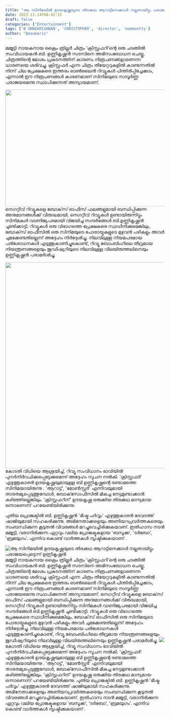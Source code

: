 ```yaml
---
title: "ആ സിനിമയിൽ ഉദയകൃഷ്ണയുടെ തിരക്കഥ ആറാട്ടിനെക്കാൾ നല്ലതായിട്ടും പരാജയപ്പെട്ടെന്ന് ഉണ്ണികൃഷ്ണൻ"
date: 2023-11-14T08:42:15
draft: false
categories: ["Entertainment"]
tags: ['B UNNIKRISHNAN', 'CHRISTOPHER', 'director', 'mammootty']
author: "Beaumaris"
---
```


മമ്മൂട്ടി നായകനായ ക്രൈം ത്രില്ലർ ചിത്രം 'ക്രിസ്റ്റഫറി'ന്റെ ഒരു ചടങ്ങിൽ സംവിധായകൻ ബി. ഉണ്ണികൃഷ്ണൻ സദസിനെ അഭിസംബോധന ചെയ്തു, ചിത്രത്തിന്റെ മോശം പ്രകടനത്തിന് കാരണം നിരൂപണങ്ങളാണെന്ന ധാരണയെ ശരിവച്ചു. ക്രിസ്റ്റഫർ എന്ന ചിത്രം തീയേറ്ററുകളിൽ കാണുന്നതിൽ നിന്ന് ചില പ്രേക്ഷകരെ ഇത്തരം ഓൺലൈൻ റിവ്യൂകൾ പിന്തിരിപ്പിച്ചേക്കാം, എന്നാൽ ഈ നിരൂപണങ്ങൾ കാരണമാണ് സിനിമയുടെ സമ്പൂർണ്ണ പരാജയമെന്നു സ്ഥാപിക്കുന്നത് അന്യായമാണ്.

<img class="wp-image-429754 aligncenter" src="https://cdn.boolokam.com/articles/2023/11/dqdd.webp" alt="" width="654" height="368" />നെഗറ്റീവ് റിവ്യൂകളെ ബോക്‌സ് ഓഫീസ് ഫലങ്ങളുമായി ബന്ധിപ്പിക്കുന്ന അനുമാനങ്ങൾക്ക് വിരുദ്ധമായി, നെഗറ്റീവ് റിവ്യൂകൾ ഉണ്ടായിരുന്നിട്ടും സിനിമകൾ വാണിജ്യപരമായി വിജയിച്ച സന്ദർഭങ്ങൾ ബി.ഉണ്ണികൃഷ്ണൻ ചൂണ്ടിക്കാട്ടി. റിവ്യൂകൾ ഒരു വിഭാഗത്തെ പ്രേക്ഷകരെ സ്വാധീനിക്കുമെങ്കിലും, ബോക്‌സ് ഓഫീസിൽ ഒരു സിനിമയുടെ പോരായ്മകളുടെ മുഴുവൻ പഴികളും അവർ ചുമക്കേണ്ടതില്ലെന്ന് അദ്ദേഹം നിർദ്ദേശിച്ചു. നിലവിലുള്ള നിയമപരമായ പരിശോധനകൾ എടുത്തുകാണിച്ചുകൊണ്ട്, റിവ്യൂ ബോംബിംഗിലെ തീവ്രമായ നിയന്ത്രണങ്ങളെയും ജുഡീഷ്യറിയുടെ നിലവിലുള്ള വിലയിരുത്തലിനെയും ഉണ്ണികൃഷ്ണൻ പരാമർശിച്ചു.

<img class="alignnone size-full wp-image-429755" src="https://cdn.boolokam.com/articles/2023/11/ddqqqqd.jpg" alt="" width="1248" height="650" />കോടതി വിധിയെ ആശ്രയിച്ച്, റിവ്യൂ സംവിധാനം ഭാവിയിൽ പുനർനിർവചിക്കപ്പെട്ടേക്കുമെന്ന് അദ്ദേഹം സൂചന നൽകി. 'ക്രിസ്റ്റഫർ' എഴുത്തുകാരൻ ഉദയകൃഷ്ണയുമായുള്ള ബി ഉണ്ണികൃഷ്ണന്റെ രണ്ടാമത്തെ സിനിമയായിരുന്നു . 'ആറാട്ട്', 'മോൺസ്റ്റർ' എന്നിവയുമായി താരതമ്യപ്പെടുത്തുമ്പോൾ, ബോക്‌സോഫീസിൽ മികച്ച നേട്ടമുണ്ടാക്കാൻ കഴിഞ്ഞില്ലെങ്കിലും. 'ക്രിസ്റ്റഫറിന്' ഉദയകൃഷ്ണ ഒരുക്കിയ തിരക്കഥ മാന്യമായ ഒന്നാണെന്ന് പറയേണ്ടിയിരിക്കുന്നു.

പുതിയ പ്രൊജക്ടിൽ ബി. ഉണ്ണികൃഷ്ണൻ 'ഭീഷ്മ പർവ്വം' എഴുത്തുകാരൻ ദേവദത്ത് ഷാജിയുമായി സഹകരിക്കുന്നു. അഭിനേതാക്കളെയും അണിയറപ്രവർത്തകരെയും സംബന്ധിക്കുന്ന കൂടുതൽ വിവരങ്ങൾ മറച്ചുവെച്ചിരിക്കുകയാണ്. ഇതിഹാസ നടൻ മമ്മൂട്ടി, വരാനിരിക്കുന്ന ഏറ്റവും വലിയ പ്രോജക്ടുകളായ 'ബസൂക്ക', 'ടർബോ', 'ബ്രമയുഗം'. എന്നിവ കൊണ്ട് വാർത്തകൾ സൃഷ്ടിക്കുകയാണ് .


![ആ സിനിമയിൽ ഉദയകൃഷ്ണയുടെ തിരക്കഥ ആറാട്ടിനെക്കാൾ നല്ലതായിട്ടും പരാജയപ്പെട്ടെന്ന് ഉണ്ണികൃഷ്ണൻ](https://cdn.boolokam.com/articles/2023/11/dqdd.webp)മമ്മൂട്ടി നായകനായ ക്രൈം ത്രില്ലർ ചിത്രം 'ക്രിസ്റ്റഫറി'ന്റെ ഒരു ചടങ്ങിൽ സംവിധായകൻ ബി. ഉണ്ണികൃഷ്ണൻ സദസിനെ അഭിസംബോധന ചെയ്തു, ചിത്രത്തിന്റെ മോശം പ്രകടനത്തിന് കാരണം നിരൂപണങ്ങളാണെന്ന ധാരണയെ ശരിവച്ചു. ക്രിസ്റ്റഫർ എന്ന ചിത്രം തീയേറ്ററുകളിൽ കാണുന്നതിൽ നിന്ന് ചില പ്രേക്ഷകരെ ഇത്തരം ഓൺലൈൻ റിവ്യൂകൾ പിന്തിരിപ്പിച്ചേക്കാം, എന്നാൽ ഈ നിരൂപണങ്ങൾ കാരണമാണ് സിനിമയുടെ സമ്പൂർണ്ണ പരാജയമെന്നു സ്ഥാപിക്കുന്നത് അന്യായമാണ്. നെഗറ്റീവ് റിവ്യൂകളെ ബോക്‌സ് ഓഫീസ് ഫലങ്ങളുമായി ബന്ധിപ്പിക്കുന്ന അനുമാനങ്ങൾക്ക് വിരുദ്ധമായി, നെഗറ്റീവ് റിവ്യൂകൾ ഉണ്ടായിരുന്നിട്ടും സിനിമകൾ വാണിജ്യപരമായി വിജയിച്ച സന്ദർഭങ്ങൾ ബി.ഉണ്ണികൃഷ്ണൻ ചൂണ്ടിക്കാട്ടി. റിവ്യൂകൾ ഒരു വിഭാഗത്തെ പ്രേക്ഷകരെ സ്വാധീനിക്കുമെങ്കിലും, ബോക്‌സ് ഓഫീസിൽ ഒരു സിനിമയുടെ പോരായ്മകളുടെ മുഴുവൻ പഴികളും അവർ ചുമക്കേണ്ടതില്ലെന്ന് അദ്ദേഹം നിർദ്ദേശിച്ചു. നിലവിലുള്ള നിയമപരമായ പരിശോധനകൾ എടുത്തുകാണിച്ചുകൊണ്ട്, റിവ്യൂ ബോംബിംഗിലെ തീവ്രമായ നിയന്ത്രണങ്ങളെയും ജുഡീഷ്യറിയുടെ നിലവിലുള്ള വിലയിരുത്തലിനെയും ഉണ്ണികൃഷ്ണൻ പരാമർശിച്ചു. ![](https://cdn.boolokam.com/articles/2023/11/ddqqqqd.jpg)കോടതി വിധിയെ ആശ്രയിച്ച്, റിവ്യൂ സംവിധാനം ഭാവിയിൽ പുനർനിർവചിക്കപ്പെട്ടേക്കുമെന്ന് അദ്ദേഹം സൂചന നൽകി. 'ക്രിസ്റ്റഫർ' എഴുത്തുകാരൻ ഉദയകൃഷ്ണയുമായുള്ള ബി ഉണ്ണികൃഷ്ണന്റെ രണ്ടാമത്തെ സിനിമയായിരുന്നു . 'ആറാട്ട്', 'മോൺസ്റ്റർ' എന്നിവയുമായി താരതമ്യപ്പെടുത്തുമ്പോൾ, ബോക്‌സോഫീസിൽ മികച്ച നേട്ടമുണ്ടാക്കാൻ കഴിഞ്ഞില്ലെങ്കിലും. 'ക്രിസ്റ്റഫറിന്' ഉദയകൃഷ്ണ ഒരുക്കിയ തിരക്കഥ മാന്യമായ ഒന്നാണെന്ന് പറയേണ്ടിയിരിക്കുന്നു. പുതിയ പ്രൊജക്ടിൽ ബി. ഉണ്ണികൃഷ്ണൻ 'ഭീഷ്മ പർവ്വം' എഴുത്തുകാരൻ ദേവദത്ത് ഷാജിയുമായി സഹകരിക്കുന്നു. അഭിനേതാക്കളെയും അണിയറപ്രവർത്തകരെയും സംബന്ധിക്കുന്ന കൂടുതൽ വിവരങ്ങൾ മറച്ചുവെച്ചിരിക്കുകയാണ്. ഇതിഹാസ നടൻ മമ്മൂട്ടി, വരാനിരിക്കുന്ന ഏറ്റവും വലിയ പ്രോജക്ടുകളായ 'ബസൂക്ക', 'ടർബോ', 'ബ്രമയുഗം'. എന്നിവ കൊണ്ട് വാർത്തകൾ സൃഷ്ടിക്കുകയാണ് .
